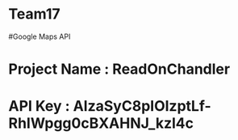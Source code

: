 # Team17
#Google Maps API 
#     Project Name : ReadOnChandler
#     API Key : AIzaSyC8pIOIzptLf-RhIWpgg0cBXAHNJ_kzl4c
